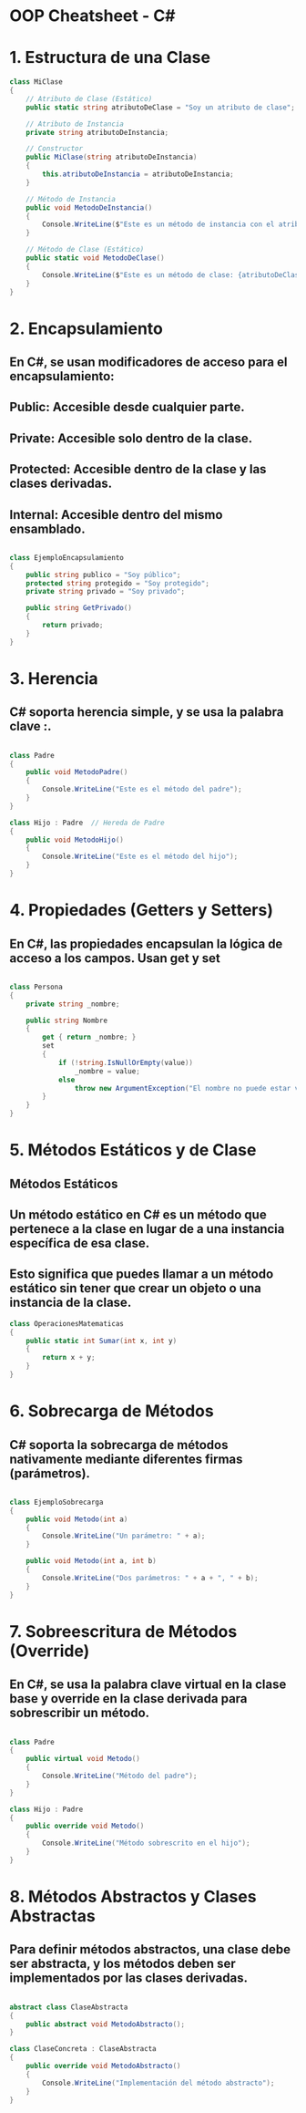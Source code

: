 
# OOP Cheatsheet - C#

# 1. Estructura de una Clase

```csharp
class MiClase
{
    // Atributo de Clase (Estático)
    public static string atributoDeClase = "Soy un atributo de clase";

    // Atributo de Instancia
    private string atributoDeInstancia;

    // Constructor
    public MiClase(string atributoDeInstancia)
    {
        this.atributoDeInstancia = atributoDeInstancia;
    }

    // Método de Instancia
    public void MetodoDeInstancia()
    {
        Console.WriteLine($"Este es un método de instancia con el atributo: {this.atributoDeInstancia}");
    }

    // Método de Clase (Estático)
    public static void MetodoDeClase()
    {
        Console.WriteLine($"Este es un método de clase: {atributoDeClase}");
    }
}
```

# 2. Encapsulamiento
## En C#, se usan modificadores de acceso para el encapsulamiento:

## Public: Accesible desde cualquier parte.
## Private: Accesible solo dentro de la clase.
## Protected: Accesible dentro de la clase y las clases derivadas.
## Internal: Accesible dentro del mismo ensamblado.

```csharp

class EjemploEncapsulamiento
{
    public string publico = "Soy público";
    protected string protegido = "Soy protegido";
    private string privado = "Soy privado";

    public string GetPrivado()
    {
        return privado;
    }
}
```

# 3. Herencia
## C# soporta herencia simple, y se usa la palabra clave :.

```csharp

class Padre
{
    public void MetodoPadre()
    {
        Console.WriteLine("Este es el método del padre");
    }
}

class Hijo : Padre  // Hereda de Padre
{
    public void MetodoHijo()
    {
        Console.WriteLine("Este es el método del hijo");
    }
}
```

# 4. Propiedades (Getters y Setters)
## En C#, las propiedades encapsulan la lógica de acceso a los campos. Usan get y set

```csharp

class Persona
{
    private string _nombre;

    public string Nombre
    {
        get { return _nombre; }
        set
        {
            if (!string.IsNullOrEmpty(value))
                _nombre = value;
            else
                throw new ArgumentException("El nombre no puede estar vacío");
        }
    }
}
```

# 5. Métodos Estáticos y de Clase
## Métodos Estáticos
## Un método estático en C# es un método que pertenece a la clase en lugar de a una instancia específica de esa clase. 
## Esto significa que puedes llamar a un método estático sin tener que crear un objeto o una instancia de la clase.

```csharp
class OperacionesMatematicas
{
    public static int Sumar(int x, int y)
    {
        return x + y;
    }
}
```

# 6. Sobrecarga de Métodos
## C# soporta la sobrecarga de métodos nativamente mediante diferentes firmas (parámetros).

```csharp

class EjemploSobrecarga
{
    public void Metodo(int a)
    {
        Console.WriteLine("Un parámetro: " + a);
    }

    public void Metodo(int a, int b)
    {
        Console.WriteLine("Dos parámetros: " + a + ", " + b);
    }
}
```

# 7. Sobreescritura de Métodos (Override)
## En C#, se usa la palabra clave virtual en la clase base y override en la clase derivada para sobrescribir un método.

```csharp

class Padre
{
    public virtual void Metodo()
    {
        Console.WriteLine("Método del padre");
    }
}

class Hijo : Padre
{
    public override void Metodo()
    {
        Console.WriteLine("Método sobrescrito en el hijo");
    }
}
```


# 8. Métodos Abstractos y Clases Abstractas
## Para definir métodos abstractos, una clase debe ser abstracta, y los métodos deben ser implementados por las clases derivadas.

```csharp

abstract class ClaseAbstracta
{
    public abstract void MetodoAbstracto();
}

class ClaseConcreta : ClaseAbstracta
{
    public override void MetodoAbstracto()
    {
        Console.WriteLine("Implementación del método abstracto");
    }
}
```
